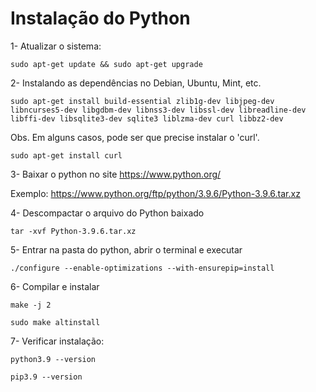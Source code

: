 # Instalação do Python

1- Atualizar o sistema: 

	sudo apt-get update && sudo apt-get upgrade

2- Instalando as dependências no Debian, Ubuntu, Mint, etc.

	sudo apt-get install build-essential zlib1g-dev libjpeg-dev libncurses5-dev libgdbm-dev libnss3-dev libssl-dev libreadline-dev libffi-dev libsqlite3-dev sqlite3 liblzma-dev curl libbz2-dev

Obs. Em alguns casos, pode ser que precise instalar o 'curl'. 

	sudo apt-get install curl

3- Baixar o python no site https://www.python.org/

Exemplo: https://www.python.org/ftp/python/3.9.6/Python-3.9.6.tar.xz

4- Descompactar o arquivo do Python baixado

	tar -xvf Python-3.9.6.tar.xz

5- Entrar na pasta do python, abrir o terminal e executar

	./configure --enable-optimizations --with-ensurepip=install

6- Compilar e instalar

	make -j 2

	sudo make altinstall
	
7- Verificar instalação:

	python3.9 --version

	pip3.9 --version

